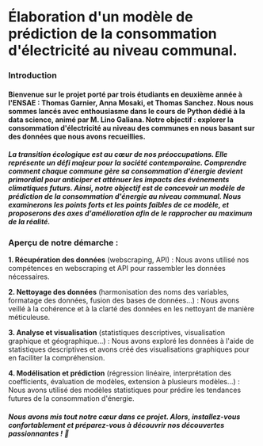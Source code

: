 # Élaboration d'un modèle de prédiction de la consommation d'électricité au niveau communal.

### Introduction

#### Bienvenue sur le projet porté par trois étudiants en deuxième année à l'ENSAE : Thomas Garnier, Anna Mosaki, et Thomas Sanchez. Nous nous sommes lancés avec enthousiasme dans le cours de Python dédié à la data science, animé par M. Lino Galiana. Notre objectif : explorer la consommation d'électricité au niveau des communes en nous basant sur des données que nous avons recueillies.

##### La transition écologique est au cœur de nos préoccupations. Elle représente un défi majeur pour la société contemporaine. Comprendre comment chaque commune gère sa consommation d'énergie devient primordial pour anticiper et atténuer les impacts des événements climatiques futurs. Ainsi, notre objectif est de concevoir un modèle de prédiction de la consommation d'énergie au niveau communal. Nous examinerons les points forts et les points faibles de ce modèle, et proposerons des axes d'amélioration afin de le rapprocher au maximum de la réalité.

### Aperçu de notre démarche :

**1. Récupération des données** (webscraping, API) : Nous avons utilisé nos compétences en webscraping et API pour rassembler les données nécessaires.

**2. Nettoyage des données** (harmonisation des noms des variables, formatage des données, fusion des bases de données...) : Nous avons veillé à la cohérence et à la clarté des données en les nettoyant de manière méticuleuse.

**3. Analyse et visualisation** (statistiques descriptives, visualisation graphique et géographique...) : Nous avons exploré les données à l'aide de statistiques descriptives et avons créé des visualisations graphiques pour en faciliter la compréhension.

**4. Modélisation et prédiction** (régression linéaire, interprétation des coefficients, évaluation de modèles, extension à plusieurs modèles...) : Nous avons utilisé des modèles statistiques pour prédire les tendances futures de la consommation d'énergie.

##### Nous avons mis tout notre cœur dans ce projet. Alors, installez-vous confortablement et préparez-vous à découvrir nos découvertes passionnantes ! 🚀